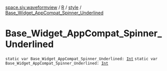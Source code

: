 [space.siy.waveformview](../../index.md) / [R](../index.md) / [style](index.md) / [Base_Widget_AppCompat_Spinner_Underlined](./-base_-widget_-app-compat_-spinner_-underlined.md)

# Base_Widget_AppCompat_Spinner_Underlined

`static var Base_Widget_AppCompat_Spinner_Underlined: `[`Int`](https://kotlinlang.org/api/latest/jvm/stdlib/kotlin/-int/index.html)
`static var Base_Widget_AppCompat_Spinner_Underlined: `[`Int`](https://kotlinlang.org/api/latest/jvm/stdlib/kotlin/-int/index.html)